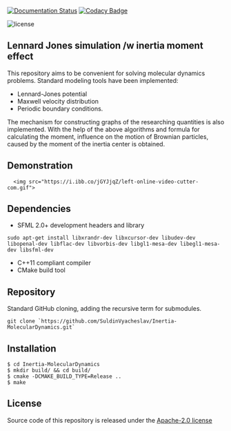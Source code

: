 [![Documentation Status](https://readthedocs.org/projects/simulationpracticemd/badge/?version=latest)](https://simulationpracticemd.readthedocs.io/en/latest/?badge=latest)
[![Codacy Badge](https://app.codacy.com/project/badge/Grade/0fb7c77817fe41368642070f959648b5)](https://www.codacy.com/gh/SuldinVyacheslav/Inertia-MolecularDynamics/dashboard?utm_source=github.com&amp;utm_medium=referral&amp;utm_content=SuldinVyacheslav/practice&amp;utm_campaign=Badge_Grade)


![license](https://img.shields.io/github/license/SuldinVyacheslav/Inertia-MolecularDynamics)


## Lennard Jones simulation /w inertia moment effect

This repository aims to be convenient for solving molecular dynamics problems. 
Standard modeling tools have been implemented:  
* Lennard-Jones potential  
* Maxwell velocity distribution  
* Periodic boundary conditions.  

The mechanism for constructing graphs of the researching quantities is also implemented.
With the help of the above algorithms and formula for calculating the moment, influence on the motion of Brownian particles, caused by the moment of the inertia center is obtained.

## Demonstration

<p align="center">

      <img src="https://i.ibb.co/jGYJjqZ/left-online-video-cutter-com.gif">

</p>

## Dependencies

* SFML 2.0+ development headers and library

```
sudo apt-get install libxrandr-dev libxcursor-dev libudev-dev libopenal-dev libflac-dev libvorbis-dev libgl1-mesa-dev libegl1-mesa-dev libsfml-dev
```

* C++11 compliant compiler
* CMake build tool

## Repository 

Standard GitHub cloning, adding the recursive term for submodules.

```
git clone `https://github.com/SuldinVyacheslav/Inertia-MolecularDynamics.git`
```

## Installation

```
$ cd Inertia-MolecularDynamics
$ mkdir build/ && cd build/
$ cmake -DCMAKE_BUILD_TYPE=Release ..
$ make
```

## License

Source code of this repository is released under
the [Apache-2.0 license](https://choosealicense.com/licenses/apache-2.0/)
